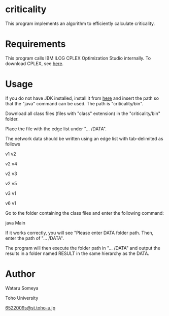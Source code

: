 # criticality

This program implements an algorithm to efficiently calculate criticality.

# Requirements

This program calls IBM ILOG CPLEX Optimization Studio internally.
To download CPLEX, see [here](https://www.ibm.com/id-en/products/ilog-cplex-optimization-studio).

# Usage

If you do not have JDK installed, install it from
[here](https://www.oracle.com/java/technologies/downloads/#jdk19-windows) and insert the path
so that the &quot;java&quot; command can be used. The path is &quot;criticality/bin&quot;.

Download all class files (files with &quot;class&quot; extension) in the &quot;criticality/bin&quot; folder.

Place the file with the edge list under &quot;... /DATA&quot;.

The network data should be written using an edge list with tab-delimited as follows

v1 v2

v2 v4

v2 v3

v2 v5

v3 v1

v6 v1

Go to the folder containing the class files and enter the following command:

java Main

If it works correctly, you will see &quot;Please enter DATA folder path. Then, enter the path of &quot;...
/DATA&quot;.

The program will then execute the folder path in &quot;... /DATA&quot; and output the results in a folder
named RESULT in the same hierarchy as the DATA.

# Author
Wataru Someya

Toho University

6522009s@st.toho-u.jp
